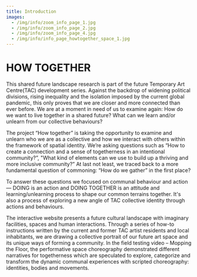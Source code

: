 ```yaml
---
title: Introduction
images:
  - /img/info/zoom_info_page_1.jpg
  - /img/info/zoom_info_page_2.jpg
  - /img/info/zoom_info_page_4.jpg
  - /img/info/info_page_howtogether_space_1.jpg
---
```

# HOW TOGETHER

This shared future landscape research is part of the future Temporary Art Centre(TAC) development series. Against the backdrop of widening political divisions, rising inequality and the isolation imposed by the current global pandemic, this only proves that we are closer and more connected than ever before. We are at a moment in need of us to examine again: How do we want to live together in a shared future? What can we learn and/or unlearn from our collective behaviours? 

The project “How together” is taking the opportunity to examine and unlearn who we are as a collective and how we interact with others within the framework of spatial identity. We’re asking questions such as “How to create a connection and a sense of togetherness in an intentional community?”, "What kind of elements can we use to build up a thriving and more inclusive community?” At last not least, we traced back to a more fundamental question of commoning: “How do we gather” in the first place?



To answer these questions we focused on communal behaviour and action — DOING is an action and DOING TOGETHER is an attitude and learning/unlearning process to shape our common terrains together. It's also a process of exploring a new angle of TAC collective identity through actions and behaviours. 



The interactive website presents a future cultural landscape with imaginary facilities, spaces and human interactions. Through a series of how-to instructions written by the current and former TAC artist residents and local inhabitants, we are drawing a collective portrait of our future art space and its unique ways of forming a community. In the field testing video – Mopping the Floor, the performative space choreography demonstrated different narratives for togetherness which are speculated to explore, categorize and transform the dynamic communal experiences with scripted choreography: identities, bodies and movements.